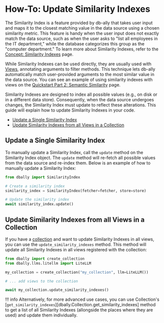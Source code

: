 # How-To: Update Similarity Indexes

The Similarity Index is a feature provided by db-ally that takes user input and maps it to the closest matching value in the data source using a chosen similarity metric. This feature is handy when the user input does not exactly match the data source, such as when the user asks to "list all employees in the IT department," while the database categorizes this group as the "computer department." To learn more about Similarity Indexes, refer to the [Concept: Similarity Indexes](../concepts/similarity_indexes.md) page.

While Similarity Indexes can be used directly, they are usually used with [Views](../concepts/views.md), annotating arguments to filter methods. This technique lets db-ally automatically match user-provided arguments to the most similar value in the data source. You can see an example of using similarity indexes with views on the [Quickstart Part 2: Semantic Similarity](../quickstart/quickstart2.md) page.

Similarity Indexes are designed to index all possible values (e.g., on disk or in a different data store). Consequently, when the data source undergoes changes, the Similarity Index must update to reflect these alterations. This guide will explain how to update Similarity Indexes in your code.

* [Update a Single Similarity Index](#update-a-single-similarity-index)
* [Update Similarity Indexes from all Views in a Collection](#update-similarity-indexes-from-all-views-in-a-collection)

## Update a Single Similarity Index
To manually update a Similarity Index, call the `update` method on the Similarity Index object. The `update` method will re-fetch all possible values from the data source and re-index them. Below is an example of how to manually update a Similarity Index:

```python
from dbally import SimilarityIndex

# Create a similarity index
similarity_index = SimilarityIndex(fetcher=fetcher, store=store)

# Update the similarity index
await similarity_index.update()
```

## Update Similarity Indexes from all Views in a Collection
If you have a [collection](../concepts/collections.md) and want to update Similarity Indexes in all views, you can use the `update_similarity_indexes` method. This method will update all Similarity Indexes in all views registered with the collection:

```python
from dbally import create_collection
from dbally.llms.litellm import LiteLLM

my_collection = create_collection("my_collection", llm=LiteLLM())

# ... add views to the collection

await my_collection.update_similarity_indexes()
```

!!! info
    Alternatively, for more advanced use cases, you can use Collection's [`get_similarity_indexes`][dbally.Collection.get_similarity_indexes] method to get a list of all Similarity Indexes (allongside the places where they are used) and update them individually.
